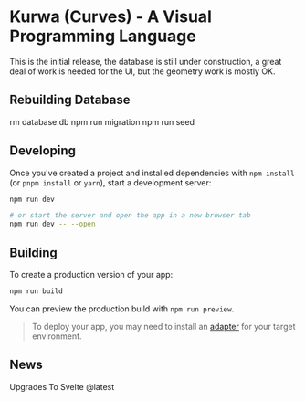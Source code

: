 # Kurwa (Curves) - A Visual Programming Language

This is the initial release, the database is still under construction,
a great deal of work is needed for the UI, but the geometry work is mostly OK.

## Rebuilding Database

rm database.db
npm run migration
npm run seed

## Developing

Once you've created a project and installed dependencies with `npm install` (or `pnpm install` or `yarn`), start a development server:

```bash
npm run dev

# or start the server and open the app in a new browser tab
npm run dev -- --open
```

## Building

To create a production version of your app:

```bash
npm run build
```

You can preview the production build with `npm run preview`.

> To deploy your app, you may need to install an [adapter](https://kit.svelte.dev/docs/adapters) for your target environment.

## News

Upgrades To Svelte @latest
